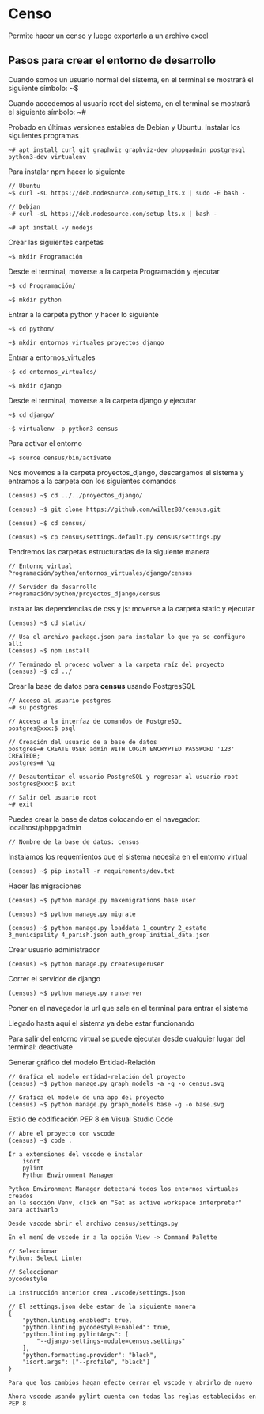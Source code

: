 # Censo

Permite hacer un censo y luego exportarlo a un archivo excel

## Pasos para crear el entorno de desarrollo

Cuando somos un usuario normal del sistema, en el terminal se mostrará el siguiente símbolo: ~$

Cuando accedemos al usuario root del sistema, en el terminal se mostrará el siguiente símbolo: ~#

Probado en últimas versiones estables de Debian y Ubuntu. Instalar los siguientes programas

    ~# apt install curl git graphviz graphviz-dev phppgadmin postgresql python3-dev virtualenv

Para instalar npm hacer lo siguiente

    // Ubuntu
    ~$ curl -sL https://deb.nodesource.com/setup_lts.x | sudo -E bash -

    // Debian
    ~# curl -sL https://deb.nodesource.com/setup_lts.x | bash -

    ~# apt install -y nodejs

Crear las siguientes carpetas

    ~$ mkdir Programación

Desde el terminal, moverse a la carpeta Programación y ejecutar

    ~$ cd Programación/

    ~$ mkdir python

Entrar a la carpeta python y hacer lo siguiente

    ~$ cd python/

    ~$ mkdir entornos_virtuales proyectos_django

Entrar a entornos_virtuales

    ~$ cd entornos_virtuales/

    ~$ mkdir django

Desde el terminal, moverse a la carpeta django y ejecutar

    ~$ cd django/

    ~$ virtualenv -p python3 census

Para activar el entorno

    ~$ source census/bin/activate

Nos movemos a la carpeta proyectos_django, descargamos el sistema y entramos a la carpeta con los siguientes comandos

    (census) ~$ cd ../../proyectos_django/

    (census) ~$ git clone https://github.com/willez88/census.git

    (census) ~$ cd census/

    (census) ~$ cp census/settings.default.py census/settings.py

Tendremos las carpetas estructuradas de la siguiente manera

    // Entorno virtual
    Programación/python/entornos_virtuales/django/census

    // Servidor de desarrollo
    Programación/python/proyectos_django/census

Instalar las dependencias de css y js: moverse a la carpeta static y ejecutar

    (census) ~$ cd static/

    // Usa el archivo package.json para instalar lo que ya se configuro allí
    (census) ~$ npm install

    // Terminado el proceso volver a la carpeta raíz del proyecto
    (census) ~$ cd ../

Crear la base de datos para __census__ usando PostgresSQL

    // Acceso al usuario postgres
    ~# su postgres

    // Acceso a la interfaz de comandos de PostgreSQL
    postgres@xxx:$ psql

    // Creación del usuario de a base de datos
    postgres=# CREATE USER admin WITH LOGIN ENCRYPTED PASSWORD '123' CREATEDB;
    postgres=# \q

    // Desautenticar el usuario PostgreSQL y regresar al usuario root
    postgres@xxx:$ exit

    // Salir del usuario root
    ~# exit

Puedes crear la base de datos colocando en el navegador: localhost/phppgadmin

    // Nombre de la base de datos: census

Instalamos los requemientos que el sistema necesita en el entorno virtual

    (census) ~$ pip install -r requirements/dev.txt

Hacer las migraciones

    (census) ~$ python manage.py makemigrations base user

    (census) ~$ python manage.py migrate

    (census) ~$ python manage.py loaddata 1_country 2_estate 3_municipality 4_parish.json auth_group initial_data.json

Crear usuario administrador

    (census) ~$ python manage.py createsuperuser

Correr el servidor de django

    (census) ~$ python manage.py runserver

Poner en el navegador la url que sale en el terminal para entrar el sistema

Llegado hasta aquí el sistema ya debe estar funcionando

Para salir del entorno virtual se puede ejecutar desde cualquier lugar del terminal: deactivate

Generar gráfico del modelo Entidad-Relación

    // Grafica el modelo entidad-relación del proyecto
    (census) ~$ python manage.py graph_models -a -g -o census.svg

    // Grafica el modelo de una app del proyecto
    (census) ~$ python manage.py graph_models base -g -o base.svg

Estilo de codificación PEP 8 en Visual Studio Code

    // Abre el proyecto con vscode
    (census) ~$ code .

    Ir a extensiones del vscode e instalar
        isort
        pylint
        Python Environment Manager

    Python Environment Manager detectará todos los entornos virtuales creados
    en la sección Venv, click en "Set as active workspace interpreter" para activarlo

    Desde vscode abrir el archivo census/settings.py

    En el menú de vscode ir a la opción View -> Command Palette

    // Seleccionar
    Python: Select Linter

    // Seleccionar
    pycodestyle

    La instrucción anterior crea .vscode/settings.json

    // El settings.json debe estar de la siguiente manera
    {
        "python.linting.enabled": true,
        "python.linting.pycodestyleEnabled": true,
        "python.linting.pylintArgs": [
            "--django-settings-module=census.settings"
        ],
        "python.formatting.provider": "black",
        "isort.args": ["--profile", "black"]
    }

    Para que los cambios hagan efecto cerrar el vscode y abrirlo de nuevo

    Ahora vscode usando pylint cuenta con todas las reglas establecidas en PEP 8
